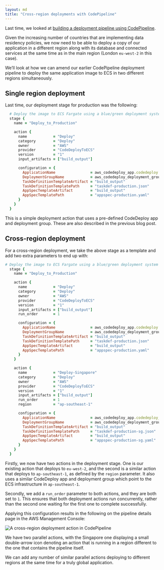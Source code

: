 ```yaml
---
layout: md
title: "Cross-region deployments with CodePipeline"
---
```


Last time, we looked at [building a deployment pipeline using CodePipeline](/archive/resolverblog/triggering-aws-ecs-deployments-via-github-codepipeline-and-ecr/).

Given the increasing number of countries that are implementing data residency policies, we now need to be able to deploy a copy of our application in a different region along with its database and connected services at the same time as in the main region (London `eu-west-2` in this case).

We’ll look at how we can amend our earlier CodePipeline deployment pipeline to deploy the same application image to ECS in two different regions simultaneously.

## Single region deployment

Last time, our deployment stage for production was the following:

```ruby
  # Deploy the image to ECS Fargate using a blue/green deployment system (production)
  stage {
    name = "Deploy_to_Production"

    action {
      name            = "Deploy"
      category        = "Deploy"
      owner           = "AWS"
      provider        = "CodeDeployToECS"
      version         = "1"
      input_artifacts = ["build_output"]

      configuration = {
        ApplicationName                = aws_codedeploy_app.codedeploy.name
        DeploymentGroupName            = aws_codedeploy_deployment_group.codedeploy_deployment_group_production.deployment_group_name
        TaskDefinitionTemplateArtifact = "build_output"
        TaskDefinitionTemplatePath     = "taskdef-production.json"
        AppSpecTemplateArtifact        = "build_output"
        AppSpecTemplatePath            = "appspec-production.yaml"
      }
    }
  }
```

This is a simple deployment action that uses a pre-defined CodeDeploy app and deployment group. These are also described in the previous blog post.

## Cross-region deployment

For a cross-region deployment, we take the above stage as a template and add two extra parameters to end up with:

```ruby
# Deploy the image to ECS Fargate using a blue/green deployment system (production)
  stage {
    name = "Deploy_to_Production"

    action {
      name            = "Deploy"
      category        = "Deploy"
      owner           = "AWS"
      provider        = "CodeDeployToECS"
      version         = "1"
      input_artifacts = ["build_output"]
      run_order       = 1

      configuration = {
        ApplicationName                = aws_codedeploy_app.codedeploy.name
        DeploymentGroupName            = aws_codedeploy_deployment_group.codedeploy_deployment_group_production.deployment_group_name
        TaskDefinitionTemplateArtifact = "build_output"
        TaskDefinitionTemplatePath     = "taskdef-production.json"
        AppSpecTemplateArtifact        = "build_output"
        AppSpecTemplatePath            = "appspec-production.yaml"
      }
    }

    action {
      name            = "Deploy-Singapore"
      category        = "Deploy"
      owner           = "AWS"
      provider        = "CodeDeployToECS"
      version         = "1"
      input_artifacts = ["build_output"]
      run_order       = 1
      region          = "ap-southeast-1"

      configuration = {
        ApplicationName                = aws_codedeploy_app.codedeploy_sg.name
        DeploymentGroupName            = aws_codedeploy_deployment_group.codedeploy_deployment_group_production_sg.deployment_group_name
        TaskDefinitionTemplateArtifact = "build_output"
        TaskDefinitionTemplatePath     = "taskdef-production-sg.json"
        AppSpecTemplateArtifact        = "build_output"
        AppSpecTemplatePath            = "appspec-production-sg.yaml"
      }
    }
  }
```

Firstly, we now have two actions in the deployment stage. One is our existing action that deploys to `eu-west-2`, and the second is a similar action that deploys to `ap-southeast-1`, as defined by the `region` parameter. It also uses a similar CodeDeploy app and deployment group which point to the ECS infrastructure in `ap-southeast-1`.

Secondly, we add a `run_order` parameter to both actions, and they are both set to `1`. This ensures that both deployment actions run concurrently, rather than the second one waiting for the first one to complete successfully.

Applying this configuration results in the following on the pipeline details page in the AWS Management Console:

![A cross-region deployment action in CodePipeline](/img/resolverblog/cross-region-deployment.png)

We have two parallel actions, with the Singapore one displaying a small double-arrow icon denoting an action that is running in a region different to the one that contains the pipeline itself.

We can add any number of similar parallel actions deploying to different regions at the same time for a truly global application.
